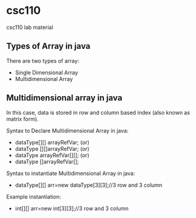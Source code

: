 # csc110
csc110 lab material


Types of Array in java
----
There are two types of array:
* Single Dimensional Array
* Multidimensional Array


Multidimensional array in java
----
In this case, data is stored in row and column based index (also known as matrix form).

Syntax to Declare Multidimensional Array in java:
* dataType[][] arrayRefVar; (or)  
* dataType [][]arrayRefVar; (or)  
* dataType arrayRefVar[][]; (or)  
* dataType []arrayRefVar[];

Syntax to instantiate Multidimensional Array in java:
* dataType[][] arr=new dataType[3][3];//3 row and 3 column  

Example instantiation:
* int[][] arr=new int[3][3];//3 row and 3 column  
